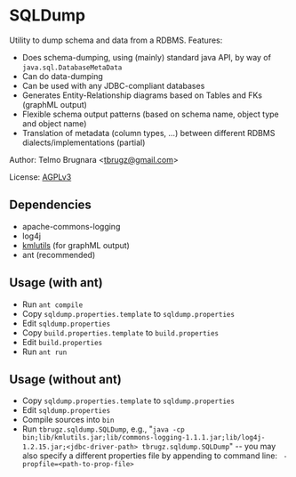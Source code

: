 
SQLDump
=======

Utility to dump schema and data from a RDBMS. Features:

- Does schema-dumping, using (mainly) standard java API, by way of `java.sql.DatabaseMetaData`
- Can do data-dumping
- Can be used with any JDBC-compliant databases
- Generates Entity-Relationship diagrams based on Tables and FKs (graphML output)
- Flexible schema output patterns (based on schema name, object type and object name)
- Translation of metadata (column types, ...) between different RDBMS dialects/implementations (partial)

Author: Telmo Brugnara <[tbrugz@gmail.com](mailto:tbrugz@gmail.com)>

License: [AGPLv3](http://www.gnu.org/licenses/agpl.html)


Dependencies
------------
- apache-commons-logging
- log4j
- [kmlutils](https://bitbucket.org/tbrugz/kmlutils) (for graphML output)
- ant (recommended)


Usage (with ant)
----------------
- Run `ant compile`
- Copy `sqldump.properties.template` to `sqldump.properties`
- Edit `sqldump.properties`
- Copy `build.properties.template` to `build.properties`
- Edit `build.properties`
- Run `ant run`


Usage (without ant)
-------------------
- Copy `sqldump.properties.template` to `sqldump.properties`
- Edit `sqldump.properties`
- Compile sources into `bin`
- Run `tbrugz.sqldump.SQLDump`, e.g., "`java -cp bin;lib/kmlutils.jar;lib/commons-logging-1.1.1.jar;lib/log4j-1.2.15.jar;<jdbc-driver-path> tbrugz.sqldump.SQLDump`"
-- you may also specify a different properties file by appending to command line: ` -propfile=<path-to-prop-file>` 

